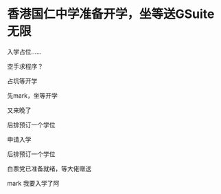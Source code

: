 # 香港国仁中学准备开学，坐等送GSuite无限


入学占位……

空手求程序？

占坑等开学

先mark，坐等开学<img src="static/image/smiley/default/lol.gif" smilieid="12" border="0" alt="" /><img id="aimg_Hr2r8" onclick="zoom(this, this.src, 0, 0, 0)" class="zoom" src="https://cdn.jsdelivr.net/gh/hishis/forum-master/public/images/patch.gif" onmouseover="img_onmouseoverfunc(this)" onload="thumbImg(this)" border="0" alt="" />

又来晚了<img id="aimg_T68r6" onclick="zoom(this, this.src, 0, 0, 0)" class="zoom" src="https://cdn.jsdelivr.net/gh/hishis/forum-master/public/images/patch.gif" onmouseover="img_onmouseoverfunc(this)" onload="thumbImg(this)" border="0" alt="" />

后排预订一个学位<img id="aimg_CLfcz" onclick="zoom(this, this.src, 0, 0, 0)" class="zoom" src="https://cdn.jsdelivr.net/gh/hishis/forum-master/public/images/patch.gif" onmouseover="img_onmouseoverfunc(this)" onload="thumbImg(this)" border="0" alt="" />

申请入学

后排预订一个学位

白票党已准备就绪，等大佬赠送<img src="static/image/smiley/yct/010.gif" smilieid="41" border="0" alt="" />

mark 我要入学了阿<img src="static/image/smiley/default/lol.gif" smilieid="12" border="0" alt="" />
